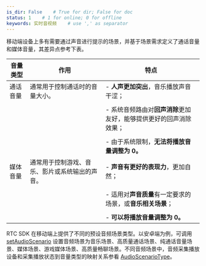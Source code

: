 ```yaml
---
is_dir: False    # True for dir; False for doc
status: 1    # 1 for online; 0 for offline
keywords: 实时音视频    # use ',' as separator
---
```


移动端设备上多有需要通过声音进行提示的场景，并基于场景需求定义了通话音量和媒体音量，其差异点参考下表。

|  音量类型 |  作用 |  特点 |
| --- | --- | ---|
| 通话音量 | 通常用于控制通话时的音量大小。 | - **人声更加突出**，音乐播放声音干涩； |\
||| 	 |\
||| - 系统音频路由对**回声消除**更加友好，能够提供更好的回声消除效果； |\
||| 	 |\
||| - 由于系统限制，**无法将播放音量调整为 0。** |
| 媒体音量 | 通常用于控制游戏、音乐、影片或系统输出的声音。 | - **声音有更好的表现力**，更加自然； |\
||| 	 |\
||| - 适用对**声音质量**有一定要求的场景，或**音乐相关场景**； |\
||| 	 |\
||| - **可以将播放音量调整为 0。** |

RTC SDK 在移动端上提供了不同的预设音频场景类型。以安卓端为例，可调用 [setAudioScenario](70080#RTCVideo-setaudioscenario) 设置音频场景为音乐场景、高质量通话场景、纯通话音量场景、媒体场景、游戏媒体场景、高质量畅聊场景。不同音频场景中，音频采集播放设备和采集播放状态到音量类型的映射关系参看 [AudioScenarioType](70083.md#audioscenariotype)。
